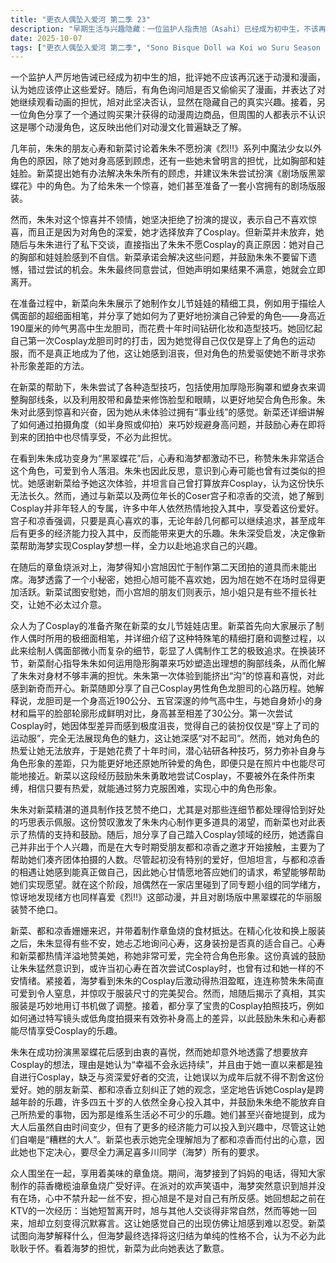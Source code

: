```yaml
---
title: "更衣人偶坠入爱河 第二季 23"
description: "早期生活与兴趣隐藏：一位监护人指责旭（Asahi）已经成为初中生，不该再看动漫和漫画，认为她应该适可而止。随后，另一位角色询问旭是否又买了漫画，并表达了对她看动漫的担忧，旭对此进行了否认。接着，一位角色分享了购买果汁赠送的动漫周边，但周围的人都不认识是哪个动漫，显示出他们对动漫的不熟悉。Cosplay挑战与新菜的帮助：几年后，朱朱（Juju）的朋友心寿（Kokoro）和新菜（Wakana）讨论朱朱不愿Cosplay《烈!!》中魔法少女以外的角色，原因包括她对身高的顾虑，以及其他未明说的原因（胸部和娃娃脸）。新菜提出她可以解决朱朱的所有顾虑，并建议朱朱尝试Cosplay《剧场版黑翠蝶花》中的角色，她们甚至为此准备了一套小宫（Asahi）拥有的剧场版服装，希望给朱朱一个惊喜。朱朱起初坚决拒绝，表示不喜欢惊喜，并且因为喜爱角色才放弃Cosplay，但新菜随后与朱朱私下交谈，直接点破了朱朱不愿Cosplay的真实原因（胸部和娃娃脸），并承诺会解决这些问题，鼓励朱朱不要留下遗憾。朱朱最终同意尝试，但声明如果不满意就会离开。Cosplay准备与个人分享：众人来到新菜的女儿节娃娃店进行Cosplay准备。新菜向大家展示了制作人偶的超细面相笔，并分享了人偶制作的精细工艺。在Cosplay换装环节，新菜教导朱朱如何使用隐形胸罩来塑造胸部线条，解决了朱朱的顾虑，让朱朱感到新奇和开心。新菜还分享了自己Cosplay男性角色龙胆司（Rindou Tsukasa）时，因身高和面部轮廓差异而产生的沮丧，以及她如何花费十年时间钻研技巧，努力弥补差距，只为更好地呈现所爱角色的心路历程，以此鼓励朱朱勇敢尝试。旭的Cosplay动机与偶遇：朱朱对新菜的道具制作技巧赞不绝口，并表达了想尝试制作更多道具的愿望，新菜对此表示支持。随后，旭（Asahi）分享了自己开始Cosplay的经历，表示她是在短大（大专）时期因朋友（都和凉香）的请求才开始Cosplay的，并非出于自身兴趣，但她愿意帮助朋友实现愿望。在此期间，旭偶遇到了同专题小组的绪方同学，发现她也喜欢《烈!!》这部动漫，并对剧场版黑翠蝶花的服装赞不绝口。朱朱的蜕变与自我接纳：新菜、都和凉香迟到并带来了章鱼烧材料。朱朱在化妆和换装后，不安地询问心寿自己是否适合这个角色。心寿和新菜都热情地称赞她非常可爱，非常适合，这让朱朱意识到心寿当初可能也和她一样不安。海梦（Marin）看到朱朱的Cosplay后激动落泪，狂赞朱朱的可爱，并惊叹服装尺寸完美。旭透露其实是用了订书机进行调整。都接着分享了Cosplay拍照技巧，包括如何通过特写、低角度拍摄等方式弥补身高上的差异，以鼓励朱朱和心寿享受Cosplay。成年人的Cosplay哲学：朱朱对成功Cosplay黑翠蝶花感到非常幸福，但同时流露出打算放弃Cosplay的念头，因为她认为“幸福不会永远持续下去”。她提到自己一直独自Cosplay，没有机会与年长的Coser交流，所以认为长大后可能不得不放弃。新菜、都和凉香则积极地纠正了她的想法，强调Cosplay是不分年龄的，许多40、50岁的人依然享受其中，并鼓励朱朱不要放弃所爱，因为那是维持生命必要的乐趣。她们甚至开心地表示成为大人可以花更多的钱在兴趣上，虽然自由时间减少，但金钱能做到的事更多，并自嘲是“糟糕的大人”。新菜也表示她理解旭为了都和凉香的心情，并决心尽力满足喜多川同学（海梦）的所有请求。章鱼烧派对与海梦的担忧：众人一边享用章鱼烧，一边接到了海梦妈妈的电话，得知蒜香橄榄油章鱼烧很受欢迎。海梦突然意识到旭没有参加这次聚会，并担忧旭是否讨厌自己。她回忆起一次卡拉OK的经历，发现旭在她不在时说话很正常，但在她回来后却变得沉默，这让她觉得旭可能受不了她。新菜试图解释，但海梦最终认为这只是合不合得来的问题，不必在意。新菜为海梦的担忧向她道歉。"
date: 2025-10-07
tags: ["更衣人偶坠入爱河 第二季", "Sono Bisque Doll wa Koi wo Suru Season 2", "202507"]
---
```


一个监护人严厉地告诫已经成为初中生的旭，批评她不应该再沉迷于动漫和漫画，认为她应该停止这些爱好。随后，有角色询问旭是否又偷偷买了漫画，并表达了对她继续观看动画的担忧，旭对此坚决否认，显然在隐藏自己的真实兴趣。接着，另一位角色分享了一个通过购买果汁获得的动漫周边商品，但周围的人都表示不认识这是哪个动漫角色，这反映出他们对动漫文化普遍缺乏了解。

几年前，朱朱的朋友心寿和新菜讨论着朱朱不愿扮演《烈!!》系列中魔法少女以外角色的原因，除了她对身高感到顾虑，还有一些她未曾明言的担忧，比如胸部和娃娃脸。新菜提出她有办法解决朱朱所有的顾虑，并建议朱朱尝试扮演《剧场版黑翠蝶花》中的角色。为了给朱朱一个惊喜，她们甚至准备了一套小宫拥有的剧场版服装。

然而，朱朱对这个惊喜并不领情，她坚决拒绝了扮演的提议，表示自己不喜欢惊喜，而且正是因为对角色的深爱，她才选择放弃了Cosplay。但新菜并未放弃，她随后与朱朱进行了私下交谈，直接指出了朱朱不愿Cosplay的真正原因：她对自己的胸部和娃娃脸感到不自信。新菜承诺会解决这些问题，并鼓励朱朱不要留下遗憾，错过尝试的机会。朱朱最终同意尝试，但她声明如果结果不满意，她就会立即离开。

在准备过程中，新菜向朱朱展示了她制作女儿节娃娃的精细工具，例如用于描绘人偶面部的超细面相笔，并分享了她如何为了更好地扮演自己钟爱的角色——身高近190厘米的帅气男高中生龙胆司，而花费十年时间钻研化妆和造型技巧。她回忆起自己第一次Cosplay龙胆司时的打击，因为她觉得自己仅仅是穿上了角色的运动服，而不是真正地成为了他，这让她感到沮丧，但对角色的热爱驱使她不断寻求弥补形象差距的方法。

在新菜的帮助下，朱朱尝试了各种造型技巧，包括使用加厚隐形胸罩和塑身衣来调整胸部线条，以及利用胶带和鼻垫来修饰脸型和眼睛，以更好地契合角色形象。朱朱对此感到惊喜和兴奋，因为她从未体验过拥有“事业线”的感觉。新菜还详细讲解了如何通过拍摄角度（如半身照或仰拍）来巧妙规避身高问题，并鼓励心寿在即将到来的团拍中也尽情享受，不必为此担忧。

在看到朱朱成功变身为“黑翠蝶花”后，心寿和海梦都激动不已，称赞朱朱非常适合这个角色，可爱到令人落泪。朱朱也因此反思，意识到心寿可能也曾有过类似的担忧。她感谢新菜给予她这次体验，并坦言自己曾打算放弃Cosplay，认为这份快乐无法长久。然而，通过与新菜以及两位年长的Coser宫子和凉香的交流，她了解到Cosplay并非年轻人的专属，许多中年人依然热情地投入其中，享受着这份爱好。宫子和凉香强调，只要是真心喜欢的事，无论年龄几何都可以继续追求，甚至成年后有更多的经济能力投入其中，反而能带来更大的乐趣。朱朱深受启发，决定像新菜帮助海梦实现Cosplay梦想一样，全力以赴地追求自己的兴趣。

在随后的章鱼烧派对上，海梦得知小宫旭因忙于制作第二天团拍的道具而未能出席。海梦透露了一个小秘密，她担心旭可能不喜欢她，因为旭在她不在场时显得更加活跃。新菜试图安慰她，而小宫旭的朋友们则表示，旭小姐只是有些不擅长社交，让她不必太过介意。

众人为了Cosplay的准备齐聚在新菜的女儿节娃娃店里。新菜首先向大家展示了制作人偶时所用的极细面相笔，并详细介绍了这种特殊笔的精细打磨和调整过程，以此来绘制人偶面部微小而复杂的细节，彰显了人偶制作工艺的极致追求。在换装环节，新菜耐心指导朱朱如何运用隐形胸罩来巧妙塑造出理想的胸部线条，从而化解了朱朱对身材不够丰满的担忧。朱朱第一次体验到能挤出“沟”的惊喜和喜悦，对此感到新奇而开心。新菜随即分享了自己Cosplay男性角色龙胆司的心路历程。她解释说，龙胆司是一个身高近190公分、五官深邃的帅气高中生，与她自身娇小的身材和扁平的脸部轮廓形成鲜明对比，身高甚至相差了30公分。第一次尝试Cosplay时，她因体型差异而感到极度沮丧，觉得自己的装扮仅仅是“穿上了司的运动服”，完全无法展现角色的魅力，这让她深感“对不起司”。然而，她对角色的热爱让她无法放弃，于是她花费了十年时间，潜心钻研各种技巧，努力弥补自身与角色形象的差距，只为能更好地还原她所钟爱的角色，即便只是在照片中也能尽可能地接近。新菜以这段经历鼓励朱朱勇敢地尝试Cosplay，不要被外在条件所束缚，相信只要有热爱，就能通过努力克服困难，实现心中的角色形象。

朱朱对新菜精湛的道具制作技艺赞不绝口，尤其是对那些连细节都处理得恰到好处的巧思表示佩服。这份赞叹激发了朱朱内心制作更多道具的渴望，而新菜也对此表示了热情的支持和鼓励。随后，旭分享了自己踏入Cosplay领域的经历，她透露自己并非出于个人兴趣，而是在大专时期受朋友都和凉香之邀才开始接触，主要为了帮助她们凑齐团体拍摄的人数。尽管起初没有特别的爱好，但旭坦言，与都和凉香的相遇让她感到能真正做自己，因此她心甘情愿地答应她们的请求，希望能够帮助她们实现愿望。就在这个阶段，旭偶然在一家店里碰到了同专题小组的同学绪方，惊讶地发现绪方也同样喜爱《烈!!》这部动漫，并且对剧场版中黑翠蝶花的华丽服装赞不绝口。

新菜、都和凉香姗姗来迟，并带着制作章鱼烧的食材抵达。在精心化妆和换上服装之后，朱朱显得有些不安，她忐忑地询问心寿，这身装扮是否真的适合自己。心寿和新菜都热情洋溢地赞美她，称她非常可爱，完全符合角色形象。这份真诚的鼓励让朱朱猛然意识到，或许当初心寿在首次尝试Cosplay时，也曾有过和她一样的不安情绪。紧接着，海梦看到朱朱的Cosplay后激动得热泪盈眶，连连称赞朱朱简直可爱到令人窒息，并惊叹于服装尺寸的完美契合。然而，旭随后揭示了真相，其实服装是巧妙地用订书机做了调整。接着，都分享了宝贵的Cosplay拍照技巧，例如如何通过特写镜头或低角度拍摄来有效弥补身高上的差异，以此鼓励朱朱和心寿都能尽情享受Cosplay的乐趣。

朱朱在成功扮演黑翠蝶花后感到由衷的喜悦，然而她却意外地透露了想要放弃Cosplay的想法，理由是她认为“幸福不会永远持续”，并且由于她一直以来都是独自进行Cosplay，缺乏与资深爱好者的交流，让她误以为成年后就不得不割舍这份爱好。她的朋友新菜、都和凉香立刻纠正了她的观念，坚定地告诉她Cosplay是跨越年龄的乐趣，许多四五十岁的人依然全身心投入其中，并鼓励朱朱绝不能放弃自己所热爱的事物，因为那是维系生活必不可少的乐趣。她们甚至兴奋地提到，成为大人后虽然自由时间变少，但有了更多的经济能力可以投入到兴趣中，尽管这让她们自嘲是“糟糕的大人”。新菜也表示她完全理解旭为了都和凉香而付出的心意，因此她也下定决心，要尽全力满足喜多川同学（海梦）所有的要求。

众人围坐在一起，享用着美味的章鱼烧。期间，海梦接到了妈妈的电话，得知大家制作的蒜香橄榄油章鱼烧广受好评。在派对的欢声笑语中，海梦突然意识到旭并没有在场，心中不禁升起一丝不安，担心旭是不是对自己有所反感。她回想起之前在KTV的一次经历：当她短暂离开时，旭与其他人交谈得非常自然，然而等她一回来，旭却立刻变得沉默寡言。这让她感觉自己的出现仿佛让旭感到难以忍受。新菜试图向海梦解释什么，但海梦最终选择将这归结为单纯的性格不合，认为不必为此耿耿于怀。看着海梦的担忧，新菜为此向她表达了歉意。